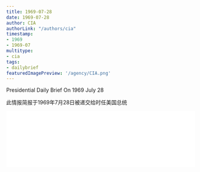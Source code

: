 ```yaml
---
title: 1969-07-28
date: 1969-07-28
author: CIA 
authorLink: "/authors/cia"
timestamp: 
- 1969
- 1969-07
multitype: 
- cia
tags: 
- dailybrief
featuredImagePreview: '/agency/CIA.png'
---
```



Presidential Daily Brief On 1969 July 28

此情报简报于1969年7月28日被递交给时任美国总统

<!--more-->





<div id="over" style="width:100%; overflow:hidden"> <iframe id="sFrame" name="sFrame" frameborder="no" border="0"  allowfullscreen marginwidth="0" scrolling="no" src = " /CIA/1969-07-28.html "  style = " position:absulute; width: 806px; top: 300;" > </iframe> </div>
